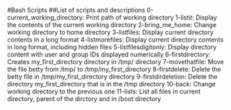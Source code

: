 #Bash Scripts
##List of scripts and descriptions
0-current_working_directory: Print path of working directory
1-listit: Display the contents of the current working directory
2-bring_me_home: Change working directory to home directory
3-listfiles: Display current directory contents in a long format
4-listmorefiles: Display current directory contents in long format, including hidden files
5-listfilesdigitonly: Display directory content with user and group IDs displayed numerically
6-firstdirectory: Creates my_first_directory directory in /tmp/ directory
7-movethatfile: Move the file betty from /tmp/ to /tmp/my_first_directory
8-firstdelete: Delete the betty file in /tmp/my_first_directory directory
9-firstdirdeletion: Delete the directory my_first_directory that is in the /tmp directory
10-back: Change working directory to the previous one
11-lists: List all files in current directory, parent of the dirctory and in /boot directory
